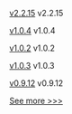 
[v2.2.15](https://github.com/hyperledger/fabric-sdk-java/releases/tag/v2.2.15) v2.2.15

[v1.0.4](https://github.com/hyperledger/indy-shared-gha/releases/tag/v1.0.4) v1.0.4

[v1.0.2](https://github.com/hyperledger/firefly-tokens-erc20-erc721/releases/tag/v1.0.2) v1.0.2

[v1.0.3](https://github.com/hyperledger/firefly-tokens-erc1155/releases/tag/v1.0.3) v1.0.3

[v0.9.12](https://github.com/hyperledger/firefly-signer/releases/tag/v0.9.12) v0.9.12


[See more >>>](https://start-here.hyperledger.org/releases)

